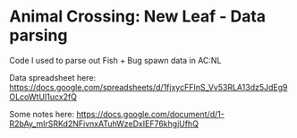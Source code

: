 # Animal Crossing: New Leaf - Data parsing
Code I used to parse out Fish + Bug spawn data in AC:NL

Data spreadsheet here: https://docs.google.com/spreadsheets/d/1fjxycFFInS_Vv53RLA13dz5JdEg9OLcoWtUI1ucx2fQ

Some notes here: https://docs.google.com/document/d/1-R2bAy_mIrSRKd2NFivnxATuhWzeDxIEF76khgjUfhQ

